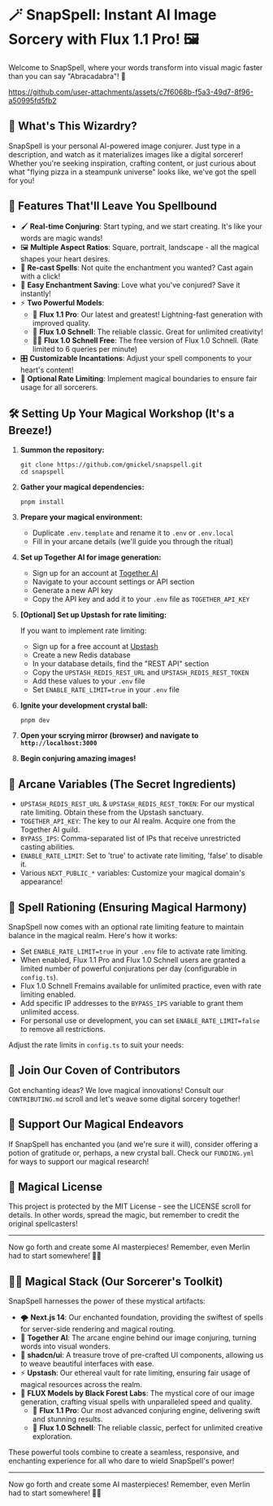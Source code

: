 # 🪄 SnapSpell: Instant AI Image Sorcery with Flux 1.1 Pro! 🖼️

Welcome to SnapSpell, where your words transform into visual magic faster than you can say "Abracadabra"! 🚀

https://github.com/user-attachments/assets/c7f6068b-f5a3-49d7-8f96-a50995fd5fb2

## 🌟 What's This Wizardry?

SnapSpell is your personal AI-powered image conjurer. Just type in a description, and watch as it materializes images like a digital sorcerer! Whether you're seeking inspiration, crafting content, or just curious about what "flying pizza in a steampunk universe" looks like, we've got the spell for you!

## 🚀 Features That'll Leave You Spellbound

- 🖌️ **Real-time Conjuring**: Start typing, and we start creating. It's like your words are magic wands!
- 🖼️ **Multiple Aspect Ratios**: Square, portrait, landscape - all the magical shapes your heart desires.
- 🔄 **Re-cast Spells**: Not quite the enchantment you wanted? Cast again with a click!
- 💾 **Easy Enchantment Saving**: Love what you've conjured? Save it instantly!
- ⚡ **Two Powerful Models**:
  - 🌟 **Flux 1.1 Pro**: Our latest and greatest! Lightning-fast generation with improved quality.
  - 🔮 **Flux 1.0 Schnell**: The reliable classic. Great for unlimited creativity!
  - 🧙‍♂️ **Flux 1.0 Schnell Free**: The free version of Flux 1.0 Schnell. (Rate limited to 6 queries per minute)
- 🎛️ **Customizable Incantations**: Adjust your spell components to your heart's content!
- 🚦 **Optional Rate Limiting**: Implement magical boundaries to ensure fair usage for all sorcerers.

## 🛠️ Setting Up Your Magical Workshop (It's a Breeze!)

1. **Summon the repository:**

   ```
   git clone https://github.com/gmickel/snapspell.git
   cd snapspell
   ```

2. **Gather your magical dependencies:**

   ```
   pnpm install
   ```

3. **Prepare your magical environment:**

   - Duplicate `.env.template` and rename it to `.env` or `.env.local`
   - Fill in your arcane details (we'll guide you through the ritual)

4. **Set up Together AI for image generation:**

   - Sign up for an account at [Together AI](https://www.together.ai/)
   - Navigate to your account settings or API section
   - Generate a new API key
   - Copy the API key and add it to your `.env` file as `TOGETHER_API_KEY`

5. **[Optional] Set up Upstash for rate limiting:**

   If you want to implement rate limiting:

   - Sign up for a free account at [Upstash](https://upstash.com/)
   - Create a new Redis database
   - In your database details, find the "REST API" section
   - Copy the `UPSTASH_REDIS_REST_URL` and `UPSTASH_REDIS_REST_TOKEN`
   - Add these values to your `.env` file
   - Set `ENABLE_RATE_LIMIT=true` in your `.env` file

6. **Ignite your development crystal ball:**

   ```
   pnpm dev
   ```

7. **Open your scrying mirror (browser) and navigate to `http://localhost:3000`**

8. **Begin conjuring amazing images!**

## 🔑 Arcane Variables (The Secret Ingredients)

- `UPSTASH_REDIS_REST_URL` & `UPSTASH_REDIS_REST_TOKEN`: For our mystical rate limiting. Obtain these from the Upstash sanctuary.
- `TOGETHER_API_KEY`: The key to our AI realm. Acquire one from the Together AI guild.
- `BYPASS_IPS`: Comma-separated list of IPs that receive unrestricted casting abilities.
- `ENABLE_RATE_LIMIT`: Set to 'true' to activate rate limiting, 'false' to disable it.
- Various `NEXT_PUBLIC_*` variables: Customize your magical domain's appearance!

## 🚦 Spell Rationing (Ensuring Magical Harmony)

SnapSpell now comes with an optional rate limiting feature to maintain balance in the magical realm. Here's how it works:

- Set `ENABLE_RATE_LIMIT=true` in your `.env` file to activate rate limiting.
- When enabled, Flux 1.1 Pro and Flux 1.0 Schnell users are granted a limited number of powerful conjurations per day (configurable in `config.ts`).
- Flux 1.0 Schnell Fremains available for unlimited practice, even with rate limiting enabled.
- Add specific IP addresses to the `BYPASS_IPS` variable to grant them unlimited access.
- For personal use or development, you can set `ENABLE_RATE_LIMIT=false` to remove all restrictions.

Adjust the rate limits in `config.ts` to suit your needs:

## 🤝 Join Our Coven of Contributors

Got enchanting ideas? We love magical innovations! Consult our `CONTRIBUTING.md` scroll and let's weave some digital sorcery together!

## 💖 Support Our Magical Endeavors

If SnapSpell has enchanted you (and we're sure it will), consider offering a potion of gratitude or, perhaps, a new crystal ball. Check our `FUNDING.yml` for ways to support our magical research!

## 📜 Magical License

This project is protected by the MIT License - see the LICENSE scroll for details. In other words, spread the magic, but remember to credit the original spellcasters!

---

Now go forth and create some AI masterpieces! Remember, even Merlin had to start somewhere! 🎨✨

## 🧙‍♂️ Magical Stack (Our Sorcerer's Toolkit)

SnapSpell harnesses the power of these mystical artifacts:

- 🌪️ **Next.js 14**: Our enchanted foundation, providing the swiftest of spells for server-side rendering and magical routing.
- 🎨 **Together AI**: The arcane engine behind our image conjuring, turning words into visual wonders.
- 🔮 **shadcn/ui**: A treasure trove of pre-crafted UI components, allowing us to weave beautiful interfaces with ease.
- ⚡ **Upstash**: Our ethereal vault for rate limiting, ensuring fair usage of magical resources across the realm.
- 🌌 **FLUX Models by Black Forest Labs**: The mystical core of our image generation, crafting visual spells with unparalleled speed and quality.
  - 🚀 **Flux 1.1 Pro**: Our most advanced conjuring engine, delivering swift and stunning results.
  - 🌟 **Flux 1.0 Schnell**: The reliable classic, perfect for unlimited creative exploration.

These powerful tools combine to create a seamless, responsive, and enchanting experience for all who dare to wield SnapSpell's power!

---

Now go forth and create some AI masterpieces! Remember, even Merlin had to start somewhere! 🎨✨
